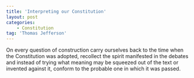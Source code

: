 ```yaml
---
title: 'Interpreting our Constitution'
layout: post
categories:
    - Constitution
tag: 'Thomas Jefferson'
---
```


On every question of construction carry ourselves back to the time when the Constitution was adopted, recollect the spirit manifested in the debates and instead of trying what meaning may be squeezed out of the text or invented against it, conform to the probable one in which it was passed.